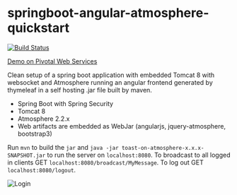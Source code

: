 springboot-angular-atmosphere-quickstart
========================================
[![Build Status](https://travis-ci.org/AndreasKl/springboot-angular-atmosphere-quickstart.svg?branch=master)](https://travis-ci.org/AndreasKl/springboot-angular-atmosphere-quickstart)

[Demo on Pivotal Web Services](http://angular-quickstart-chaliced-baas.cfapps.io/login#/)

Clean setup of a spring boot application with embedded Tomcat 8 with websocket and Atmosphere running an angular frontend generated by thymeleaf in a self hosting .jar file built by maven.

* Spring Boot with Spring Security
* Tomcat 8
* Atmosphere 2.2.x
* Web artifacts are embedded as WebJar (angularjs, jquery-atmosphere, bootstrap3)

Run `mvn` to build the `jar` and `java -jar toast-on-atmosphere-x.x.x-SNAPSHOT.jar` to run the server on `localhost:8080`. To broadcast to all logged in clients GET `localhost:8080/broadcast/MyMessage`. To log out GET `localhost:8080/logout`.

![Login](http://andreaskluth.net/assets/2014-07-13%2017.31.15.png)
